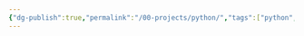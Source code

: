 ```yaml
---
{"dg-publish":true,"permalink":"/00-projects/python/","tags":["python","inProgress"],"noteIcon":"","updated":"2024-06-24T10:33:27.085+02:00"}
---
```


